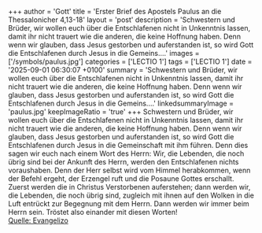 +++
author = 'Gott'
title = 'Erster Brief des Apostels Paulus an die Thessalonicher 4,13-18'
layout = 'post'
description = 'Schwestern und Brüder, wir wollen euch über die Entschlafenen nicht in Unkenntnis lassen, damit ihr nicht trauert wie die anderen, die keine Hoffnung haben. Denn wenn wir glauben, dass Jesus gestorben und auferstanden ist, so wird Gott die Entschlafenen durch Jesus in die Gemeins....'
images = ['/symbols/paulus.jpg']
categories = ['LECTIO 1']
tags = ['LECTIO 1']
date = '2025-09-01 06:30:07 +0100'
summary = 'Schwestern und Brüder, wir wollen euch über die Entschlafenen nicht in Unkenntnis lassen, damit ihr nicht trauert wie die anderen, die keine Hoffnung haben. Denn wenn wir glauben, dass Jesus gestorben und auferstanden ist, so wird Gott die Entschlafenen durch Jesus in die Gemeins....'
linkedsummaryImage = 'paulus.jpg'
keepImageRatio = 'true'
+++
Schwestern und Brüder, wir wollen euch über die Entschlafenen nicht in Unkenntnis lassen, damit ihr nicht trauert wie die anderen, die keine Hoffnung haben.
Denn wenn wir glauben, dass Jesus gestorben und auferstanden ist, so wird Gott die Entschlafenen durch Jesus in die Gemeinschaft mit ihm führen.<!--more-->
Denn dies sagen wir euch nach einem Wort des Herrn: Wir, die Lebenden, die noch übrig sind bei der Ankunft des Herrn, werden den Entschlafenen nichts voraushaben.
Denn der Herr selbst wird vom Himmel herabkommen, wenn der Befehl ergeht, der Erzengel ruft und die Posaune Gottes erschallt. Zuerst werden die in Christus Verstorbenen auferstehen;
dann werden wir, die Lebenden, die noch übrig sind, zugleich mit ihnen auf den Wolken in die Luft entrückt zur Begegnung mit dem Herrn. Dann werden wir immer beim Herrn sein.
Tröstet also einander mit diesen Worten!<br> [Quelle: Evangelizo](https://evangeliumtagfuertag.org/DE/gospel)